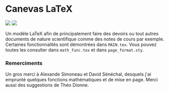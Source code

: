# Canevas LaTeX
<img src="https://img.shields.io/badge/LaTeX-47A141?style=for-the-badge&logo=LaTeX&logoColor=white" /> <img src="https://img.shields.io/badge/Overleaf-47A141?style=for-the-badge&logo=Overleaf&logoColor=white" />

Un modèle LaTeX afin de principalement faire des devoirs ou tout autres documents de nature scientifique comme des notes de cours par exemple. Certaines fonctionnalités sont démontrées dans `MAIN.tex`. Vous pouvez toutes les consulter dans `math_func.tex` et dans `page_format.sty`.

### Remerciments
Un gros merci à Alexande Simoneau et David Sénéchal, desquels j'ai emprunté quelques fonctions mathématiques et de mise en page. Merci aussi des suggestions de Théo Dionne.
